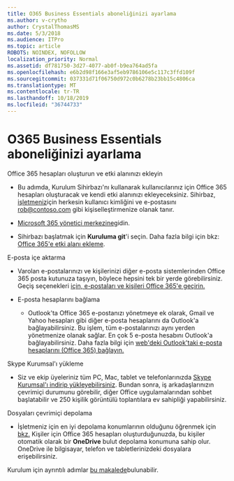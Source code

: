 ```yaml
---
title: O365 Business Essentials aboneliğinizi ayarlama
ms.author: v-crytho
author: CrystalThomasMS
ms.date: 5/3/2018
ms.audience: ITPro
ms.topic: article
ROBOTS: NOINDEX, NOFOLLOW
localization_priority: Normal
ms.assetid: df781750-3d27-4077-ab0f-b9ea764ad5fa
ms.openlocfilehash: e6b2d98f166e3af5eb9786106e5c117c3ffd109f
ms.sourcegitcommit: 037331d71f06750d972c0b6278b23bb15c4806ca
ms.translationtype: MT
ms.contentlocale: tr-TR
ms.lasthandoff: 10/18/2019
ms.locfileid: "36744733"
---
```

# <a name="setting-up-your-o365-business-essentials-subscription"></a>O365 Business Essentials aboneliğinizi ayarlama

Office 365 hesapları oluşturun ve etki alanınızı ekleyin
  
- Bu adımda, Kurulum Sihirbazı'nı kullanarak kullanıcılarınız için Office 365 hesapları oluşturacak ve kendi etki alanınızı ekleyeceksiniz. Sihirbaz, [işletmeniz](mailto:rob@contoso.com)için herkesin kullanıcı kimliğini ve e-postasını rob@contoso.com gibi kişiselleştirmenize olanak tanır.
    
- [Microsoft 365 yönetici merkezine](https://login.partner.microsoftonline.cn/)gidin.
    
- Sihirbazı başlatmak için **Kuruluma git**'i seçin. Daha fazla bilgi için bkz: [Office 365'e etki alanı ekleme](https://docs.microsoft.com/office365/admin/setup/add-domain).
    
E-posta içe aktarma
  
- Varolan e-postalarınızı ve kişilerinizi diğer e-posta sistemlerinden Office 365 posta kutunuza taşıyın, böylece hepsini tek bir yerde görebilirsiniz. Geçiş seçenekleri [için, e-postaları ve kişileri Office 365'e geçirin.](https://docs.microsoft.com/office365/admin/setup/migrate-email-and-contacts-admin)
    
- E-posta hesaplarını bağlama
    
  - Outlook'ta Office 365 e-postanızı yönetmeye ek olarak, Gmail ve Yahoo hesapları gibi diğer e-posta hesaplarını da Outlook'a bağlayabilirsiniz. Bu işlem, tüm e-postalarınızı aynı yerden yönetmenize olanak sağlar. En çok 5 e-posta hesabını Outlook'a bağlayabilirsiniz. Daha fazla bilgi için [web'deki Outlook'taki e-posta hesaplarını (Office 365) bağlayın.](https://support.office.com/Article/Connect-email-accounts-in-Outlook-on-the-web-Office-365-d7012ff0-924f-4f78-8aca-c3912d886c4d) 
    
Skype Kurumsal'ı yükleme
  
- Siz ve ekip üyeleriniz tüm PC, Mac, tablet ve telefonlarınızda [Skype Kurumsal'ı indirip yükleyebilirsiniz](https://support.office.com/Article/download-and-install-Skype-for-Business-8a0d4da8-9d58-44f9-9759-5c8f340cb3fb). Bundan sonra, iş arkadaşlarınızın çevrimiçi durumunu görebilir, diğer Office uygulamalarından sohbet başlatabilir ve 250 kişilik görüntülü toplantılara ev sahipliği yapabilirsiniz. 
    
Dosyaları çevrimiçi depolama
  
- İşletmeniz için en iyi depolama konumlarının olduğunu öğrenmek için [bkz.](https://support.office.com/article/c7c20284-bc94-47f4-9728-d28e9daf0790.aspx) Kişiler için Office 365 hesapları oluşturduğunuzda, bu kişiler otomatik olarak bir **OneDrive** bulut depolama konumuna sahip olur. OneDrive ile bilgisayar, telefon ve tabletlerinizdeki dosyalara erişebilirsiniz. 
    
Kurulum için ayrıntılı adımlar [bu makalede](https://docs.microsoft.com/office365/admin/setup/setup)bulunabilir.
  

